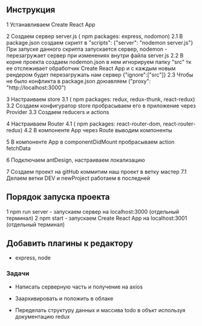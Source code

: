 ## Инструкция
1 Устанавливаем Create React App

2 Создаем сервер server.js ( npm packages: express, nodomon)
2.1 В package.json создаем скрипт в "scripts": {"server": "nodemon server.js"}
При запуске данного скрипта запускается сервер, nodemon - перезагружает сервер при изменениях внутри файла server.js
2.2 В корне проекта создаем nodemon.json в нем игнорируем папку "src" тк ее отслеживает обработчик Create React App и с каждым новым рендером будет перезагружать нам сервер
{"ignore":["src"]}
2.3 Чтобы не было конфликта в package.json доюавляем ("proxy": "http://localhost:3000")

3 Настраиваем store
3.1 ( npm packages: redux, redux-thunk, react-redux)
3.2 Создаем конфигуратор store пробрасываем его в приложение через Provider
3.3 Создаем reducers и actions

4 Настраиваем Router
4.1 ( npm packages: react-router-dom, react-router-redux)
4.2 В компоненте App через Route выводим компоненты

5 В компоненте App в componentDidMount пробрасываем action fetchData

6 Подключаем antDesign, настраиваем локализацию

7 Создаем проект на gitHub коммитим наш проект в ветку мастер
7.1 Делаем ветки DEV и newProject работаем  в последней

## Порядок запуска проекта
1 npm run server - запускаем сервер на localhost:3000 (отдельный терминал)
2 npm start - запускаем Create React App на localhost:3001 (отдельный терминал)

## Добавить плагины к редактору 

- express, node

### Задачи

- Написать серверную часть и получение на axios

- Заархивировать и положить в облаке

- Переделать структуру данных и массива todo в объкт используя документацию redux

